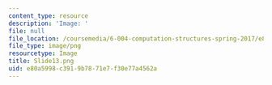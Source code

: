 ```yaml
---
content_type: resource
description: 'Image: '
file: null
file_location: /coursemedia/6-004-computation-structures-spring-2017/e80a5998c3919b7871e7f30e77a4562a_Slide13.png
file_type: image/png
resourcetype: Image
title: Slide13.png
uid: e80a5998-c391-9b78-71e7-f30e77a4562a
---
```


